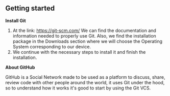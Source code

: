## Getting started

**Install Git**

1. At the link: <https://git-scm.com/>
   We can find the documentation and information needed to properly use Git. Also, we find the installation package in the Downloads section where we will choose the Operating System corresponding to our device.
2. We continue with the necessary steps to install it and finish the installation.

**About GitHub**

GitHub is a Social Network made to be used as a platform to discuss, share, review code with other
people around the world, it uses Git under the hood, so to understand how it works it's good to start
by using the Git VCS.